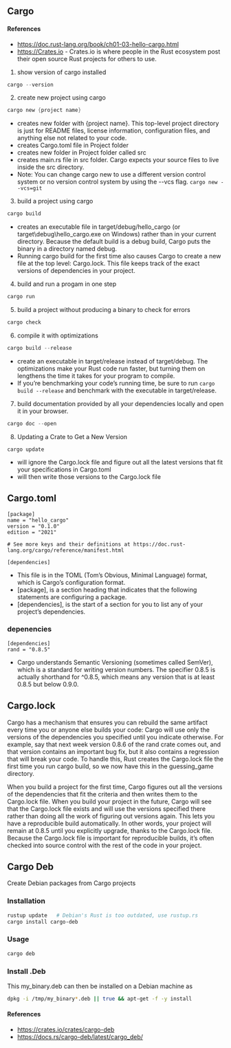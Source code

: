 ## Cargo 
#### References
 - https://doc.rust-lang.org/book/ch01-03-hello-cargo.html
 - https://Crates.io - Crates.io is where people in the Rust ecosystem post their open source Rust projects for others to use.

1. show version of cargo installed
```rust
cargo --version
```

2. create new project using cargo
```rust
cargo new {project name}
```
 - creates new folder with {project name}. This top-level project directory is just for README files, license information, configuration files, and anything else not related to your code.
 - creates Cargo.toml file in Project folder
 - creates new folder in Project folder called src
 - creates main.rs file in src folder. Cargo expects your source files to live inside the src directory.
 - Note: You can change cargo new to use a different version control system or no version control system by using the --vcs flag. ```cargo new --vcs=git ```

3. build a project using cargo
```rust
cargo build
```
 - creates an executable file in target/debug/hello_cargo (or target\debug\hello_cargo.exe on Windows) rather than in your current directory. Because the default build is a debug build, Cargo puts the binary in a directory named debug. 
 - Running cargo build for the first time also causes Cargo to create a new file at the top level: Cargo.lock. This file keeps track of the exact versions of dependencies in your project. 

4. build and run a progam in one step
```rust
cargo run
```
5. build a project without producing a binary to check for errors 
```rust
cargo check
```
6. compile it with optimizations
```rust
cargo build --release
```
 - create an executable in target/release instead of target/debug. The optimizations make your Rust code run faster, but turning them on lengthens the time it takes for your program to compile.
 - If you’re benchmarking your code’s running time, be sure to run ```cargo build --release``` and benchmark with the executable in target/release.

7. build documentation provided by all your dependencies locally and open it in your browser. 
```rust
cargo doc --open
```

8. Updating a Crate to Get a New Version
```
cargo update
```
 - will ignore the Cargo.lock file and figure out all the latest versions that fit your specifications in Cargo.toml
 - will then write those versions to the Cargo.lock file
 

## Cargo.toml
```
[package]
name = "hello_cargo"
version = "0.1.0"
edition = "2021"

# See more keys and their definitions at https://doc.rust-lang.org/cargo/reference/manifest.html

[dependencies]
```
 - This file is in the TOML (Tom’s Obvious, Minimal Language) format, which is Cargo’s configuration format.
 - [package], is a section heading that indicates that the following statements are configuring a package.
 - [dependencies], is the start of a section for you to list any of your project’s dependencies.

 ### depenencies
 ```
[dependencies]
rand = "0.8.5"
```
  -  Cargo understands Semantic Versioning (sometimes called SemVer), which is a standard for writing version numbers. The specifier 0.8.5 is actually shorthand for ^0.8.5, which means any version that is at least 0.8.5 but below 0.9.0.

## Cargo.lock 
Cargo has a mechanism that ensures you can rebuild the same artifact every time you or anyone else builds your code: Cargo will use only the versions of the dependencies you specified until you indicate otherwise. For example, say that next week version 0.8.6 of the rand crate comes out, and that version contains an important bug fix, but it also contains a regression that will break your code. To handle this, Rust creates the Cargo.lock file the first time you run cargo build, so we now have this in the guessing_game directory.

When you build a project for the first time, Cargo figures out all the versions of the dependencies that fit the criteria and then writes them to the Cargo.lock file. When you build your project in the future, Cargo will see that the Cargo.lock file exists and will use the versions specified there rather than doing all the work of figuring out versions again. This lets you have a reproducible build automatically. In other words, your project will remain at 0.8.5 until you explicitly upgrade, thanks to the Cargo.lock file. Because the Cargo.lock file is important for reproducible builds, it’s often checked into source control with the rest of the code in your project.


## Cargo Deb
Create Debian packages from Cargo projects

### Installation
```bash
rustup update   # Debian's Rust is too outdated, use rustup.rs
cargo install cargo-deb
```
### Usage
```bash
cargo deb
```

### Install .Deb
This my_binary.deb can then be installed on a Debian machine as
```bash
dpkg -i /tmp/my_binary*.deb || true && apt-get -f -y install
```

#### References
 - https://crates.io/crates/cargo-deb
 - https://docs.rs/cargo-deb/latest/cargo_deb/